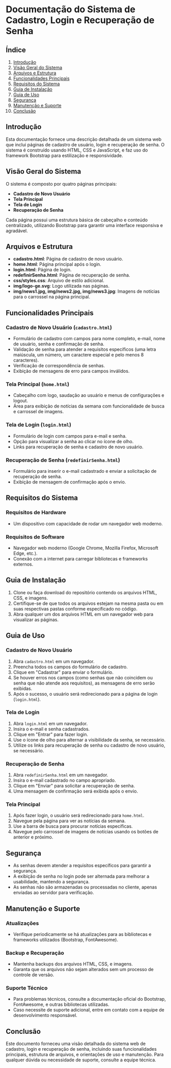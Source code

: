# Documentação do Sistema de Cadastro, Login e Recuperação de Senha

## Índice
1. [Introdução](#introdução)
2. [Visão Geral do Sistema](#visão-geral-do-sistema)
3. [Arquivos e Estrutura](#arquivos-e-estrutura)
4. [Funcionalidades Principais](#funcionalidades-principais)
5. [Requisitos do Sistema](#requisitos-do-sistema)
6. [Guia de Instalação](#guia-de-instalação)
7. [Guia de Uso](#guia-de-uso)
8. [Segurança](#segurança)
9. [Manutenção e Suporte](#manutenção-e-suporte)
10. [Conclusão](#conclusão)

## Introdução
Esta documentação fornece uma descrição detalhada de um sistema web que inclui páginas de cadastro de usuário, login e recuperação de senha. O sistema é construído usando HTML, CSS e JavaScript, e faz uso do framework Bootstrap para estilização e responsividade.

## Visão Geral do Sistema
O sistema é composto por quatro páginas principais:
- **Cadastro de Novo Usuário**
- **Tela Principal**
- **Tela de Login**
- **Recuperação de Senha**

Cada página possui uma estrutura básica de cabeçalho e conteúdo centralizado, utilizando Bootstrap para garantir uma interface responsiva e agradável.

## Arquivos e Estrutura
- **cadastro.html**: Página de cadastro de novo usuário.
- **home.html**: Página principal após o login.
- **login.html**: Página de login.
- **redefinirSenha.html**: Página de recuperação de senha.
- **css/styles.css**: Arquivo de estilo adicional.
- **img/logo-ge.svg**: Logo utilizada nas páginas.
- **img/news1.jpg, img/news2.jpg, img/news3.jpg**: Imagens de notícias para o carrossel na página principal.

## Funcionalidades Principais
### Cadastro de Novo Usuário (`cadastro.html`)
- Formulário de cadastro com campos para nome completo, e-mail, nome de usuário, senha e confirmação de senha.
- Validação de senha para atender a requisitos específicos (uma letra maiúscula, um número, um caractere especial e pelo menos 8 caracteres).
- Verificação de correspondência de senhas.
- Exibição de mensagens de erro para campos inválidos.

### Tela Principal (`home.html`)
- Cabeçalho com logo, saudação ao usuário e menus de configurações e logout.
- Área para exibição de notícias da semana com funcionalidade de busca e carrossel de imagens.

### Tela de Login (`login.html`)
- Formulário de login com campos para e-mail e senha.
- Opção para visualizar a senha ao clicar no ícone de olho.
- Links para recuperação de senha e cadastro de novo usuário.

### Recuperação de Senha (`redefinirSenha.html`)
- Formulário para inserir o e-mail cadastrado e enviar a solicitação de recuperação de senha.
- Exibição de mensagem de confirmação após o envio.

## Requisitos do Sistema
### Requisitos de Hardware
- Um dispositivo com capacidade de rodar um navegador web moderno.

### Requisitos de Software
- Navegador web moderno (Google Chrome, Mozilla Firefox, Microsoft Edge, etc.).
- Conexão com a internet para carregar bibliotecas e frameworks externos.

## Guia de Instalação
1. Clone ou faça download do repositório contendo os arquivos HTML, CSS, e imagens.
2. Certifique-se de que todos os arquivos estejam na mesma pasta ou em suas respectivas pastas conforme especificado no código.
3. Abra qualquer um dos arquivos HTML em um navegador web para visualizar as páginas.

## Guia de Uso
### Cadastro de Novo Usuário
1. Abra `cadastro.html` em um navegador.
2. Preencha todos os campos do formulário de cadastro.
3. Clique em "Cadastrar" para enviar o formulário.
4. Se houver erros nos campos (como senhas que não coincidem ou senha que não atende aos requisitos), as mensagens de erro serão exibidas.
5. Após o sucesso, o usuário será redirecionado para a página de login (`login.html`).

### Tela de Login
1. Abra `login.html` em um navegador.
2. Insira o e-mail e senha cadastrados.
3. Clique em "Entrar" para fazer login.
4. Use o ícone de olho para alternar a visibilidade da senha, se necessário.
5. Utilize os links para recuperação de senha ou cadastro de novo usuário, se necessário.

### Recuperação de Senha
1. Abra `redefinirSenha.html` em um navegador.
2. Insira o e-mail cadastrado no campo apropriado.
3. Clique em "Enviar" para solicitar a recuperação de senha.
4. Uma mensagem de confirmação será exibida após o envio.

### Tela Principal
1. Após fazer login, o usuário será redirecionado para `home.html`.
2. Navegue pela página para ver as notícias da semana.
3. Use a barra de busca para procurar notícias específicas.
4. Navegue pelo carrossel de imagens de notícias usando os botões de anterior e próximo.

## Segurança
- As senhas devem atender a requisitos específicos para garantir a segurança.
- A exibição de senha no login pode ser alternada para melhorar a usabilidade, mantendo a segurança.
- As senhas não são armazenadas ou processadas no cliente, apenas enviadas ao servidor para verificação.

## Manutenção e Suporte
### Atualizações
- Verifique periodicamente se há atualizações para as bibliotecas e frameworks utilizados (Bootstrap, FontAwesome).

### Backup e Recuperação
- Mantenha backups dos arquivos HTML, CSS, e imagens.
- Garanta que os arquivos não sejam alterados sem um processo de controle de versão.

### Suporte Técnico
- Para problemas técnicos, consulte a documentação oficial do Bootstrap, FontAwesome, e outras bibliotecas utilizadas.
- Caso necessite de suporte adicional, entre em contato com a equipe de desenvolvimento responsável.

## Conclusão
Este documento forneceu uma visão detalhada do sistema web de cadastro, login e recuperação de senha, incluindo suas funcionalidades principais, estrutura de arquivos, e orientações de uso e manutenção. Para qualquer dúvida ou necessidade de suporte, consulte a equipe técnica.
